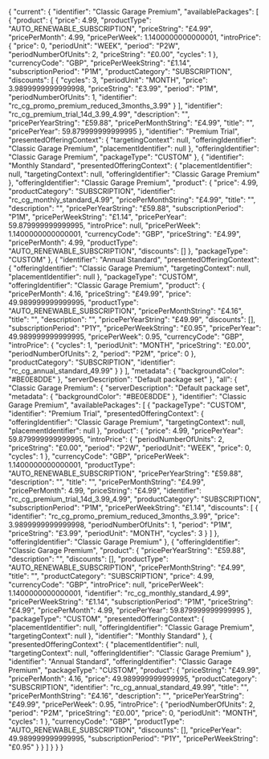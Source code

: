 {
  "current": {
    "identifier": "Classic Garage Premium",
    "availablePackages": [
      {
        "product": {
          "price": 4.99,
          "productType": "AUTO_RENEWABLE_SUBSCRIPTION",
          "priceString": "£4.99",
          "pricePerMonth": 4.99,
          "pricePerWeek": 1.1400000000000001,
          "introPrice": {
            "price": 0,
            "periodUnit": "WEEK",
            "period": "P2W",
            "periodNumberOfUnits": 2,
            "priceString": "£0.00",
            "cycles": 1
          },
          "currencyCode": "GBP",
          "pricePerWeekString": "£1.14",
          "subscriptionPeriod": "P1M",
          "productCategory": "SUBSCRIPTION",
          "discounts": [
            {
              "cycles": 3,
              "periodUnit": "MONTH",
              "price": 3.9899999999999998,
              "priceString": "£3.99",
              "period": "P1M",
              "periodNumberOfUnits": 1,
              "identifier": "rc_cg_promo_premium_reduced_3months_3.99"
            }
          ],
          "identifier": "rc_cg_premium_trial_14d_3.99_4.99",
          "description": "",
          "pricePerYearString": "£59.88",
          "pricePerMonthString": "£4.99",
          "title": "",
          "pricePerYear": 59.879999999999995
        },
        "identifier": "Premium Trial",
        "presentedOfferingContext": {
          "targetingContext": null,
          "offeringIdentifier": "Classic Garage Premium",
          "placementIdentifier": null
        },
        "offeringIdentifier": "Classic Garage Premium",
        "packageType": "CUSTOM"
      },
      {
        "identifier": "Monthly Standard",
        "presentedOfferingContext": {
          "placementIdentifier": null,
          "targetingContext": null,
          "offeringIdentifier": "Classic Garage Premium"
        },
        "offeringIdentifier": "Classic Garage Premium",
        "product": {
          "price": 4.99,
          "productCategory": "SUBSCRIPTION",
          "identifier": "rc_cg_monthly_standard_4.99",
          "pricePerMonthString": "£4.99",
          "title": "",
          "description": "",
          "pricePerYearString": "£59.88",
          "subscriptionPeriod": "P1M",
          "pricePerWeekString": "£1.14",
          "pricePerYear": 59.879999999999995,
          "introPrice": null,
          "pricePerWeek": 1.1400000000000001,
          "currencyCode": "GBP",
          "priceString": "£4.99",
          "pricePerMonth": 4.99,
          "productType": "AUTO_RENEWABLE_SUBSCRIPTION",
          "discounts": []
        },
        "packageType": "CUSTOM"
      },
      {
        "identifier": "Annual Standard",
        "presentedOfferingContext": {
          "offeringIdentifier": "Classic Garage Premium",
          "targetingContext": null,
          "placementIdentifier": null
        },
        "packageType": "CUSTOM",
        "offeringIdentifier": "Classic Garage Premium",
        "product": {
          "pricePerMonth": 4.16,
          "priceString": "£49.99",
          "price": 49.989999999999995,
          "productType": "AUTO_RENEWABLE_SUBSCRIPTION",
          "pricePerMonthString": "£4.16",
          "title": "",
          "description": "",
          "pricePerYearString": "£49.99",
          "discounts": [],
          "subscriptionPeriod": "P1Y",
          "pricePerWeekString": "£0.95",
          "pricePerYear": 49.989999999999995,
          "pricePerWeek": 0.95,
          "currencyCode": "GBP",
          "introPrice": {
            "cycles": 1,
            "periodUnit": "MONTH",
            "priceString": "£0.00",
            "periodNumberOfUnits": 2,
            "period": "P2M",
            "price": 0
          },
          "productCategory": "SUBSCRIPTION",
          "identifier": "rc_cg_annual_standard_49.99"
        }
      }
    ],
    "metadata": {
      "backgroundColor": "#BE0E8DDE"
    },
    "serverDescription": "Default package set"
  },
  "all": {
    "Classic Garage Premium": {
      "serverDescription": "Default package set",
      "metadata": {
        "backgroundColor": "#BE0E8DDE"
      },
      "identifier": "Classic Garage Premium",
      "availablePackages": [
        {
          "packageType": "CUSTOM",
          "identifier": "Premium Trial",
          "presentedOfferingContext": {
            "offeringIdentifier": "Classic Garage Premium",
            "targetingContext": null,
            "placementIdentifier": null
          },
          "product": {
            "price": 4.99,
            "pricePerYear": 59.879999999999995,
            "introPrice": {
              "periodNumberOfUnits": 2,
              "priceString": "£0.00",
              "period": "P2W",
              "periodUnit": "WEEK",
              "price": 0,
              "cycles": 1
            },
            "currencyCode": "GBP",
            "pricePerWeek": 1.1400000000000001,
            "productType": "AUTO_RENEWABLE_SUBSCRIPTION",
            "pricePerYearString": "£59.88",
            "description": "",
            "title": "",
            "pricePerMonthString": "£4.99",
            "pricePerMonth": 4.99,
            "priceString": "£4.99",
            "identifier": "rc_cg_premium_trial_14d_3.99_4.99",
            "productCategory": "SUBSCRIPTION",
            "subscriptionPeriod": "P1M",
            "pricePerWeekString": "£1.14",
            "discounts": [
              {
                "identifier": "rc_cg_promo_premium_reduced_3months_3.99",
                "price": 3.9899999999999998,
                "periodNumberOfUnits": 1,
                "period": "P1M",
                "priceString": "£3.99",
                "periodUnit": "MONTH",
                "cycles": 3
              }
            ]
          },
          "offeringIdentifier": "Classic Garage Premium"
        },
        {
          "offeringIdentifier": "Classic Garage Premium",
          "product": {
            "pricePerYearString": "£59.88",
            "description": "",
            "discounts": [],
            "productType": "AUTO_RENEWABLE_SUBSCRIPTION",
            "pricePerMonthString": "£4.99",
            "title": "",
            "productCategory": "SUBSCRIPTION",
            "price": 4.99,
            "currencyCode": "GBP",
            "introPrice": null,
            "pricePerWeek": 1.1400000000000001,
            "identifier": "rc_cg_monthly_standard_4.99",
            "pricePerWeekString": "£1.14",
            "subscriptionPeriod": "P1M",
            "priceString": "£4.99",
            "pricePerMonth": 4.99,
            "pricePerYear": 59.879999999999995
          },
          "packageType": "CUSTOM",
          "presentedOfferingContext": {
            "placementIdentifier": null,
            "offeringIdentifier": "Classic Garage Premium",
            "targetingContext": null
          },
          "identifier": "Monthly Standard"
        },
        {
          "presentedOfferingContext": {
            "placementIdentifier": null,
            "targetingContext": null,
            "offeringIdentifier": "Classic Garage Premium"
          },
          "identifier": "Annual Standard",
          "offeringIdentifier": "Classic Garage Premium",
          "packageType": "CUSTOM",
          "product": {
            "priceString": "£49.99",
            "pricePerMonth": 4.16,
            "price": 49.989999999999995,
            "productCategory": "SUBSCRIPTION",
            "identifier": "rc_cg_annual_standard_49.99",
            "title": "",
            "pricePerMonthString": "£4.16",
            "description": "",
            "pricePerYearString": "£49.99",
            "pricePerWeek": 0.95,
            "introPrice": {
              "periodNumberOfUnits": 2,
              "period": "P2M",
              "priceString": "£0.00",
              "price": 0,
              "periodUnit": "MONTH",
              "cycles": 1
            },
            "currencyCode": "GBP",
            "productType": "AUTO_RENEWABLE_SUBSCRIPTION",
            "discounts": [],
            "pricePerYear": 49.989999999999995,
            "subscriptionPeriod": "P1Y",
            "pricePerWeekString": "£0.95"
          }
        }
      ]
    }
  }
}